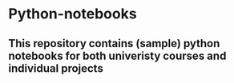 # Python-notebooks
## This repository contains (sample) python notebooks for both univeristy courses and individual projects
